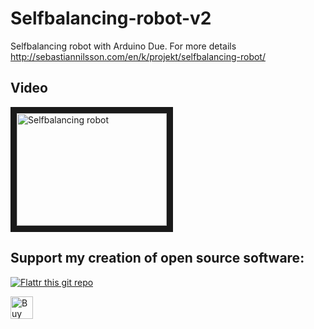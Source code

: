 # Selfbalancing-robot-v2

Selfbalancing robot with Arduino Due. For more details http://sebastiannilsson.com/en/k/projekt/selfbalancing-robot/

## Video
<a href="http://www.youtube.com/watch?feature=player_embedded&v=WN2oXuavrWk
" target="_blank"><img src="http://img.youtube.com/vi/WN2oXuavrWk/0.jpg" 
alt="Selfbalancing robot" width="240" height="180" border="10" /></a>


## Support my creation of open source software:
[![Flattr this git repo](http://api.flattr.com/button/flattr-badge-large.png)](https://flattr.com/submit/auto?user_id=sebnil&url=https://github.com/sebnil/Selfbalancing-robot-v2)

<a href='https://ko-fi.com/A0A2HYRH' target='_blank'><img height='36' style='border:0px;height:36px;' src='https://az743702.vo.msecnd.net/cdn/kofi2.png?v=0' border='0' alt='Buy Me a Coffee at ko-fi.com' /></a>
